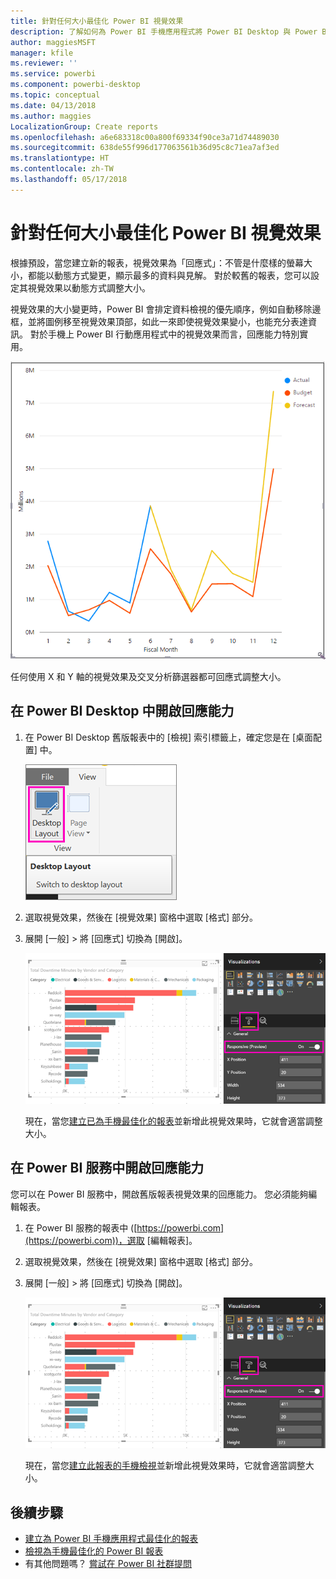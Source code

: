 ```yaml
---
title: 針對任何大小最佳化 Power BI 視覺效果
description: 了解如何為 Power BI 手機應用程式將 Power BI Desktop 與 Power BI 服務中現有報表的視覺效果最佳化。
author: maggiesMSFT
manager: kfile
ms.reviewer: ''
ms.service: powerbi
ms.component: powerbi-desktop
ms.topic: conceptual
ms.date: 04/13/2018
ms.author: maggies
LocalizationGroup: Create reports
ms.openlocfilehash: a6e683318c00a800f69334f90ce3a71d74489030
ms.sourcegitcommit: 638de55f996d177063561b36d95c8c71ea7af3ed
ms.translationtype: HT
ms.contentlocale: zh-TW
ms.lasthandoff: 05/17/2018
---
```

# <a name="optimize-a-power-bi-visual-for-any-size"></a>針對任何大小最佳化 Power BI 視覺效果
根據預設，當您建立新的報表，視覺效果為「回應式」：不管是什麼樣的螢幕大小，都能以動態方式變更，顯示最多的資料與見解。 對於較舊的報表，您可以設定其視覺效果以動態方式調整大小。

視覺效果的大小變更時，Power BI 會排定資料檢視的優先順序，例如自動移除邊框，並將圖例移至視覺效果頂部，如此一來即使視覺效果變小，也能充分表達資訊。 對於手機上 Power BI 行動應用程式中的視覺效果而言，回應能力特別實用。

![調整回應式視覺效果大小](media/desktop-create-responsive-visuals/power-bi-responsive-visual.gif)

任何使用 X 和 Y 軸的視覺效果及交叉分析篩選器都可回應式調整大小。

## <a name="turn-on-responsiveness-in-power-bi-desktop"></a>在 Power BI Desktop 中開啟回應能力
1. 在 Power BI Desktop 舊版報表中的 [檢視] 索引標籤上，確定您是在 [桌面配置] 中。
   
    ![電腦版面配置圖示](media/desktop-create-responsive-visuals/power-bi-desktop-layout.png)
2. 選取視覺效果，然後在 [視覺效果] 窗格中選取 [格式] 部分。
3. 展開 [一般] > 將 [回應式] 切換為 [開啟]。
   
    ![回應式開啟](media/desktop-create-responsive-visuals/power-bi-turn-responsive-on.png)
   
     現在，當您[建立已為手機最佳化的報表](desktop-create-phone-report.md)並新增此視覺效果時，它就會適當調整大小。

## <a name="turn-on-responsiveness-in-the-power-bi-service"></a>在 Power BI 服務中開啟回應能力
您可以在 Power BI 服務中，開啟舊版報表視覺效果的回應能力。 您必須能夠編輯報表。

1. 在 Power BI 服務的報表中 ([https://powerbi.com](https://powerbi.com))，選取 [編輯報表]。
2. 選取視覺效果，然後在 [視覺效果] 窗格中選取 [格式] 部分。
3. 展開 [一般] > 將 [回應式] 切換為 [開啟]。
   
    ![回應式開啟](media/desktop-create-responsive-visuals/power-bi-turn-responsive-on.png)
   
     現在，當您[建立此報表的手機檢視](desktop-create-phone-report.md)並新增此視覺效果時，它就會適當調整大小。

## <a name="next-steps"></a>後續步驟
* [建立為 Power BI 手機應用程式最佳化的報表](desktop-create-phone-report.md)
* [檢視為手機最佳化的 Power BI 報表](mobile-apps-view-phone-report.md)
* 有其他問題嗎？ [嘗試在 Power BI 社群提問](http://community.powerbi.com/)

